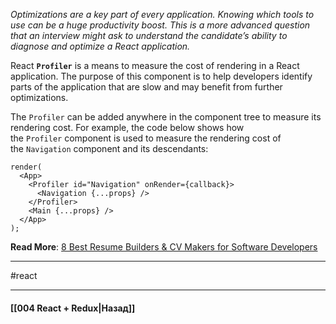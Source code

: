_Optimizations are a key part of every application. Knowing which tools to use can be a huge productivity boost. This is a more advanced question that an interview might ask to understand the candidate’s ability to diagnose and optimize a React application._

React **`Profiler`** is a means to measure the cost of rendering in a React application. The purpose of this component is to help developers identify parts of the application that are slow and may benefit from further optimizations.

The `Profiler` can be added anywhere in the component tree to measure its rendering cost. For example, the code below shows how the `Profiler` component is used to measure the rendering cost of the `Navigation` component and its descendants:

```
render(
  <App>
    <Profiler id="Navigation" onRender={callback}>
      <Navigation {...props} />
    </Profiler>
    <Main {...props} />
  </App>
);
```

**Read More**: [8 Best Resume Builders & CV Makers for Software Developers](https://arc.dev/developer-blog/best-resume-builders/)


____
#react

____

#### [[004 React + Redux|Назад]]